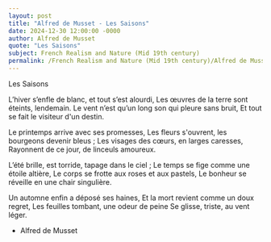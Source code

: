 ```yaml
---
layout: post
title: "Alfred de Musset - Les Saisons"
date: 2024-12-30 12:00:00 -0000
author: Alfred de Musset
quote: "Les Saisons"
subject: French Realism and Nature (Mid 19th century)
permalink: /French Realism and Nature (Mid 19th century)/Alfred de Musset/Alfred de Musset - Les Saisons
---
```


Les Saisons

L’hiver s’enfle de blanc, et tout s’est alourdi,
Les œuvres de la terre sont éteints, lendemain.
Le vent n’est qu’un long son qui pleure sans bruit,
Et tout se fait le visiteur d'un destin.

Le printemps arrive avec ses promesses,
Les fleurs s'ouvrent, les bourgeons devenir bleus ;
Les visages des cœurs, en larges caresses,
Rayonnent de ce jour, de linceuls amoureux.

L’été brille, est torride, tapage dans le ciel ;
Le temps se fige comme une étoile altière,
Le corps se frotte aux roses et aux pastels,
Le bonheur se réveille en une chair singulière.

Un automne enfin a déposé ses haines,
Et la mort revient comme un doux regret,
Les feuilles tombant, une odeur de peine
Se glisse, triste, au vent léger.

- Alfred de Musset
